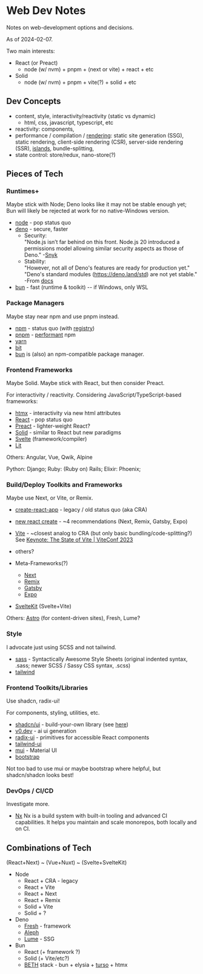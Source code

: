 # Web Dev Notes

Notes on web-development options and decisions.

As of 2024-02-07.

Two main interests:

* React (or Preact)
  * node (w/ nvm) + pnpm + (next or vite) + react + etc
* Solid
  * node (w/ nvm) + pnpm + vite(?) + solid + etc

## Dev Concepts

* content, style, interactivity/reactivity (static vs dynamic)
  * html, css, javascript, typescript, etc
* reactivity:
  components,
* performance / compilation /
  [rendering](https://www.patterns.dev/vanilla/rendering-patterns):
  static site generation (SSG), static rendering,
  client-side rendering (CSR), server-side rendering (SSR),
  [islands](https://www.patterns.dev/vanilla/islands-architecture),
  bundle-splitting,
* state control: store/redux, nano-store(?)

## Pieces of Tech

### Runtimes+

Maybe stick with Node; Deno looks like it may not be stable enough yet; Bun will
likely be rejected at work for no native-Windows version.

* [node](https://nodejs.org/en) - pop status quo
* [deno](https://deno.com/) - secure, faster
  * Security:  
    "Node.js isn’t far behind on this front. Node.js 20 introduced a permissions
    model allowing similar security aspects as those of Deno."
    -[Snyk](https://snyk.io/blog/javascript-runtime-compare-node-deno-bun/)
  * Stability:  
    "However, not all of Deno's features are ready for production yet."  
    "Deno's standard modules (<https://deno.land/std>) are not yet stable."  
    -From [docs](https://docs.deno.com/runtime/manual/runtime/stability)
* [bun](https://bun.sh/) - fast (runtime & toolkit) -- if Windows, only WSL

### Package Managers

Maybe stay near npm and use pnpm instead.

* [npm](https://nodejs.org/en/learn/getting-started/an-introduction-to-the-npm-package-manager) -
  status quo (with [registry](https://docs.npmjs.com/about-npm))
* [pnpm](https://pnpm.io/) - [performant](https://pnpm.io/faq#what-does-pnpm-stand-for) npm
* [yarn](https://classic.yarnpkg.com/en/)
* [bit](https://bit.dev/)
* [bun](https://bun.sh/) is (also) an npm-compatible package manager.

### Frontend Frameworks

Maybe Solid. Maybe stick with React, but then consider Preact.

For interactivity / reactivity. Considering JavaScript/TypeScript-based
frameworks:

* [htmx](https://www.htmx.org/) - interactivity via new html attributes
* [React](https://react.dev/) - pop status quo
* [Preact](https://preactjs.com/) - lighter-weight React?
* [Solid](https://www.solidjs.com/) - similar to React but new paradigms
* [Svelte](https://svelte.dev/) (framework/compiler)
* [Lit](https://lit.dev/)

Others: Angular, Vue, Qwik, Alpine

Python: Django; Ruby: (Ruby on) Rails; Elixir: Phoenix;

### Build/Deploy Toolkits and Frameworks

Maybe use Next, or Vite, or Remix.

* [create-react-app](https://legacy.reactjs.org/docs/create-a-new-react-app.html) -
  legacy / old status quo (aka CRA)
* [new react create](https://react.dev/learn/start-a-new-react-project) - ~4
  recommendations (Next, Remix, Gatsby, Expo)
* [Vite](https://vitejs.dev/) - ~closest analog to CRA (but only basic bundling/code-splitting?)
  See [Keynote: The State of Vite | ViteConf 2023](https://www.youtube.com/watch?v=hrdwQHoAp0M&t=14m16s)
* others?
* Meta-Frameworks(?)
  * [Next](https://nextjs.org/)
  * [Remix](https://remix.run/)
  * [Gatsby](https://www.gatsbyjs.com/)
  * [Expo](https://expo.dev/)

* [SvelteKit](https://kit.svelte.dev/) (Svelte+Vite)

Others: [Astro](https://astro.build/) (for content-driven sites), Fresh, Lume?

### Style

I advocate just using SCSS and not tailwind.

* [sass](https://sass-lang.com/) - Syntactically Awesome Style Sheets
  (original indented syntax, .sass; newer SCSS / Sassy CSS syntax, .scss)
* [tailwind](https://tailwindcss.com/)

### Frontend Toolkits/Libraries

Use shadcn, radix-ui!

For components, styling, utilities, etc.

* [shadcn/ui](https://ui.shadcn.com/) - build-your-own library (see
[here](https://www.youtube.com/watch?v=2Q0mWH6g8Fo))
* [v0.dev](https://v0.dev/) - ai ui generation
* [radix-ui](https://www.radix-ui.com/) -
  primitives for accessible React components
* [tailwind-ui](https://tailwindui.com/)
* [mui](https://mui.com/material-ui/) - Material UI
* [bootstrap](https://getbootstrap.com/)

Not too bad to use mui or maybe bootstrap where helpful, but shadcn/shadcn looks best!

### DevOps / CI/CD

Investigate more.

* [Nx](https://nx.dev/)
  Nx is a build system with built-in tooling and advanced CI capabilities. It
  helps you maintain and scale monorepos, both locally and on CI.

## Combinations of Tech

(React+Next) ~ (Vue+Nuxt) ~ (Svelte+SvelteKit)

* Node
  * React + CRA - legacy
  * React + Vite
  * React + Next
  * React + Remix
  * Solid + Vite
  * Solid + ?
* Deno
  * [Fresh](https://fresh.deno.dev/) - framework
  * [Aleph](https://alephjs.org/)
  * [Lume](https://lume.land/) - SSG
* Bun
  * React (+ framework ?)
  * Solid (+ Vite/etc?)
  * [BETH](https://www.youtube.com/watch?v=cpzowDDJj24) stack -
    bun + elysia + [turso](https://turso.tech/) + htmx
